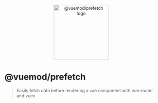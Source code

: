 <p align="center">
  <a href="https://vitejs.dev" target="_blank" rel="noopener noreferrer">
    <img width="180" src="https://github.com/webigorkiev/prefetch/logo.svg" alt="@vuemod/prefetch logo">
  </a>
</p>

# @vuemod/prefetch
> Easily fetch data before rendering a vue component with vue-router and vuex